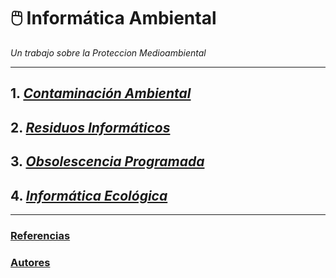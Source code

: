 # 🖱️ **Informática Ambiental**
_Un trabajo sobre la Proteccion Medioambiental_

---

## 1. _[Contaminación Ambiental](contaminacion_ambiental.md)_
## 2. _[Residuos Informáticos](residuo_informatico.md)_
## 3. _[Obsolescencia Programada](obsolescencia.md)_
## 4. _[Informática Ecológica](informatica_ecologica.md)_

---

### [Referencias](referencias.md)
### [Autores](autores.md)
